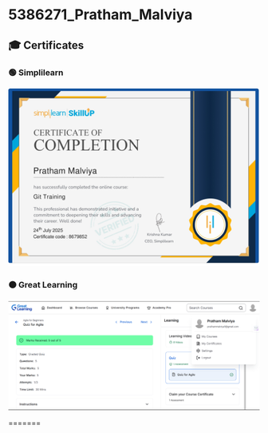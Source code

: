 
# 5386271_Pratham_Malviya

## 🎓 Certificates

### 🟢 Simplilearn
![Simpli Learn Certificate](SimliLearn.jpg)

### 🟠 Great Learning
![Great Learning Course info](GreatLearning.png)


=======

